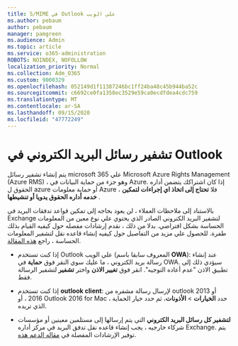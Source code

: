 ```yaml
---
title: S/MIME في Outlook علي الويب
ms.author: pebaum
author: pebaum
manager: pamgreen
ms.audience: Admin
ms.topic: article
ms.service: o365-administration
ROBOTS: NOINDEX, NOFOLLOW
localization_priority: Normal
ms.collection: Adm_O365
ms.custom: 9000329
ms.openlocfilehash: 052149d1f11387246bc1ff24ba48c45b944ba52c
ms.sourcegitcommit: c6692ce0fa1358ec3529e59ca0ecdfdea4cdc759
ms.translationtype: MT
ms.contentlocale: ar-SA
ms.lasthandoff: 09/15/2020
ms.locfileid: "47772249"
---
```

# <a name="encrypt-email-messages-in-outlook"></a>تشفير رسائل البريد الكتروني في Outlook

يتم إنشاء تشفير رسائل microsoft 365 علي Microsoft Azure Rights Management (Azure RMS) ، وهو جزء من حماية البيانات في Azure. إذا كان اشتراكك يتضمن أداره الحقوق ل azure أو حماية معلومات Azure ، فلا **تحتاج إلى اتخاذ اي إجراءات لتمكين خدمه أداره الحقوق يدويا أو تنشيطها** .

بالاستناد إلى ملاحظات العملاء ، لن يعود بحاجه إلى تمكين قواعد تدفقات البريد في Exchange لتشفير البريد الكتروني الصادر الذي يحتوي علي نوع معين من المعلومات الحساسة بشكل افتراضي. بدلا من ذلك ، نقدم إرشادات مفصله حول كيفيه القيام بذلك طفرة. للحصول علي مزيد من التفاصيل حول كيفيه إنشاء قاعده نقل لتشفير المعلومات الحساسة ، راجع [هذه المقالة](https://aka.ms/OmeEtr).

- إذا كنت تستخدم Outlook علي الويب (المعروف سابقا باسم **OWA**): عند إنشاء رسالة بريد الكتروني ، ما عليك سوي النقر فوق **حماية** في OWA. سيؤدي ذلك إلى تطبيق الاذن "عدم أعاده التوجيه". انقر فوق **تغيير الاذن** واختر **تشفير** لتشفير الرسالة فقط.

- إذا كنت تستخدم **outlook client**: لإرسال رسالة مشفره من outlook 2013 أو 2016 ، أو Outlook 2016 for Mac ، حدد **الخيارات**  >  **الأذونات**، ثم حدد خيار الحماية الذي تريده.

- **لتشفير كل رسائل البريد الكتروني** التي يتم إرسالها إلى مستلمين معينين أو مؤسسات شركاء خارجيه ، يجب إنشاء قاعده نقل تدفق البريد في مركز أداره Exchange. يتم توفير الإرشادات المفصلة في [مقاله الدعم هذه](https://docs.microsoft.com/microsoft-365/compliance/define-mail-flow-rules-to-encrypt-email#create-mail-flow-rules-to-encrypt-email-messages-with-the-new-ome-capabilities).

